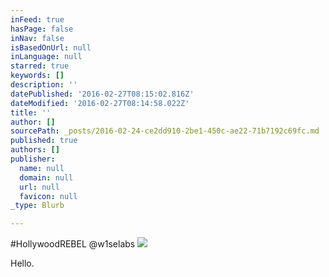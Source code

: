 ```yaml
---
inFeed: true
hasPage: false
inNav: false
isBasedOnUrl: null
inLanguage: null
starred: true
keywords: []
description: ''
datePublished: '2016-02-27T08:15:02.816Z'
dateModified: '2016-02-27T08:14:58.022Z'
title: ''
author: []
sourcePath: _posts/2016-02-24-ce2dd910-2be1-450c-ae22-71b7192c69fc.md
published: true
authors: []
publisher:
  name: null
  domain: null
  url: null
  favicon: null
_type: Blurb

---
```

\#HollywoodREBEL @w1selabs
![](https://the-grid-user-content.s3-us-west-2.amazonaws.com/74519c98-4d74-43bf-bb87-711dbed9dd92.jpg)

Hello.